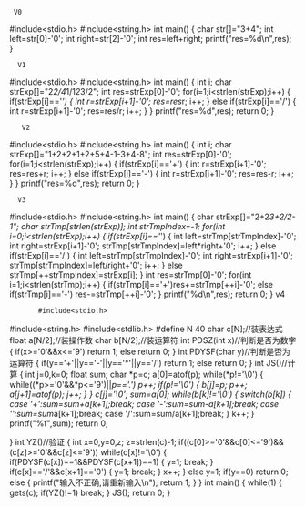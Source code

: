      V0
#include<stdio.h>
#include<string.h>
int main()
{
	char str[]="3+4";
	int left=str[0]-'0';
	int right=str[2]-'0';
	int res=left+right;
	printf("res=%d\n",res);
}
     
     
     
      V1           
#include<stdio.h> 
#include<string.h>
int main()
{
	int i; 
	char strExp[]="2*2/4*1/1*2*3/2";
	int res=strExp[0]-'0';
	for(i=1;i<strlen(strExp);i++)
	{
		if(strExp[i]=='*')
		{
			int r=strExp[i+1]-'0';
			res=res*r;
			i++;
		}
		else if(strExp[i]=='/')
		{
			int r=strExp[i+1]-'0';
			res=res/r;
			i++;
		}
	}
	printf("res=%d",res);
	return 0;
}

       V2
#include<stdio.h> 
#include<string.h>
int main()
{
	int i; 
	char strExp[]="1+2+2+1+2+5+4-1-3+4-8";
	int res=strExp[0]-'0';
	for(i=1;i<strlen(strExp);i++)
	{
		if(strExp[i]=='+')
		{
			int r=strExp[i+1]-'0';
			res=res+r;
			i++;
		}
		else if(strExp[i]=='-')
		{
			int r=strExp[i+1]-'0';
			res=res-r;
			i++;
		}
	}
	printf("res=%d",res);
	return 0;
}


      V3
#include<stdio.h>
#include<string.h>
int main()
{
	char strExp[]="2+2*3+2/2-1";
	char strTmp[strlen(strExp)];
	int strTmpIndex=-1;
	for(int i=0;i<strlen(strExp);i++)
	{
		if(strExp[i]=='*')
		{
			int left=strTmp[strTmpIndex]-'0';
			int right=strExp[i+1]-'0';
			strTmp[strTmpIndex]=left*right+'0';
			i++; 
		}
		else if(strExp[i]=='/')
		{
			int left=strTmp[strTmpIndex]-'0';
			int right=strExp[i+1]-'0';
			strTmp[strTmpIndex]=left/right+'0';
			i++; 
		}
		else strTmp[++strTmpIndex]=strExp[i];
	}
	int res=strTmp[0]-'0';
	for(int i=1;i<strlen(strTmp);i++)
	{
		if(strTmp[i]=='+')res+=strTmp[++i]-'0';
		else if(strTmp[i]=='-')
		res-=strTmp[++i]-'0'; 
	}
	printf("%d\n",res);
	return 0;
}
               v4
	       
	       #include<stdio.h>
#include<string.h>
#include<stdlib.h>
#define N 40
char c[N];//装表达式 
float a[N/2];//装操作数 
char b[N/2];//装运算符 
int PDSZ(int x)//判断是否为数字 
{
	if(x>='0'&&x<='9')
		return 1;
	else
		return 0;
} 
int PDYSF(char y)//判断是否为运算符 
{
	if(y=='+'||y=='-'||y=='*'||y=='/')
		return 1;
	else
		return 0;
}
int JS()//计算
{
	int j=0,k=0;
	float sum;
	char *p=c;
	a[0]=atof(p);
	while(*p!='\0')
	{
		while((*p>='0'&&*p<='9')||*p=='.')
			p++;
		if(p!='\0')
		{
			b[j]=*p;
			p++;
			a[j+1]=atof(p);
			j++;
		}
	}
	c[j]='\0';
	sum=a[0];
	while(b[k]!='\0')
	{ 
		switch(b[k]) 
		{
			case '+':sum=sum+a[k+1];break;
			case '-':sum=sum-a[k+1];break;
			case '*':sum=sum*a[k+1];break;
			case '/':sum=sum/a[k+1];break;
		} 
		k++;
	}
	printf("%f",sum);
	return 0;
	
}
int YZ()//验证 
{
	int x=0,y=0,z;
	z=strlen(c)-1;
	if((c[0]>='0'&&c[0]<='9')&&(c[z]>='0'&&c[z]<='9'))
		while(c[x]!='\0')
		{
			if(PDYSF(c[x])==1&&PDYSF(c[x+1])==1)
			{
				y=1;
				break;
			}
			if(c[x]=='/'&&c[x+1]=='0')
			{
				y=1;
				break;
			}
			x++;
		}
	else
		y=1;
	if(y==0)
		return 0;
	else
	{
		printf("输入不正确,请重新输入\n");
		return 1;
	}
}
int main()
{
	while(1)
	{	
		gets(c);
		if(YZ()!=1)
			break;
	}
	JS();
	return 0;
}

	       
	       
